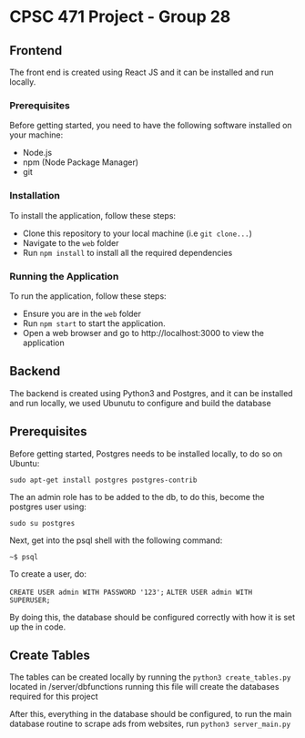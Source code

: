# CPSC 471 Project - Group 28

## Frontend

The front end is created using React JS and it can be installed and run locally.

### Prerequisites
Before getting started, you need to have the following software installed on your machine:
- Node.js
- npm (Node Package Manager)
- git

### Installation

To install the application, follow these steps:

- Clone this repository to your local machine (i.e ```git clone...```)
- Navigate to the ```web``` folder
- Run ```npm install``` to install all the required dependencies

### Running the Application

To run the application, follow these steps:

- Ensure you are in the ```web``` folder
- Run ```npm start``` to start the application.
- Open a web browser and go to http://localhost:3000 to view the application

## Backend

The backend is created using Python3 and Postgres, and it can be installed and run locally, we used Ubunutu to configure and build the database

## Prerequisites 
Before getting started, Postgres needs to be installed locally, to do so on Ubuntu: 

`sudo apt-get install postgres postgres-contrib`

The an admin role has to be added to the db, to do this, become the postgres user using:

`sudo su postgres` 

Next, get into the psql shell with the following command: 

`~$ psql`

To create a user, do: 

`CREATE USER admin WITH PASSWORD '123';`
`ALTER USER admin WITH SUPERUSER;` 

By doing this, the database should be configured correctly with how it is set up the in code. 

## Create Tables
The tables can be created locally by running the `python3 create_tables.py` located in /server/dbfunctions
running this file will create the databases required for this project

After this, everything in the database should be configured, to run the main database routine to scrape ads from websites, run `python3 server_main.py`

